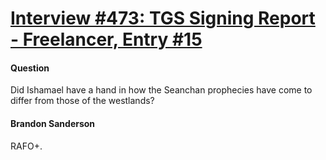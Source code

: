 # [Interview #473: TGS Signing Report - Freelancer, Entry #15](https://www.theoryland.com/intvmain.php?i=473#15)

#### Question

Did Ishamael have a hand in how the Seanchan prophecies have come to differ from those of the westlands?

#### Brandon Sanderson

RAFO+.

